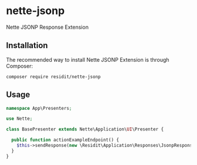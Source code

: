# nette-jsonp
Nette JSONP Response Extension

Installation
------------

The recommended way to install Nette JSONP Extension is through Composer:

```
composer require residit/nette-jsonp
```

Usage
------------
```php
namespace App\Presenters;

use Nette;

class BasePresenter extends Nette\Application\UI\Presenter {

  public function actionExampleEndpoint() {
    $this->sendResponse(new \Residit\Application\Responses\JsonpResponse(array('foo' => 'bar')));
  }
}
```
